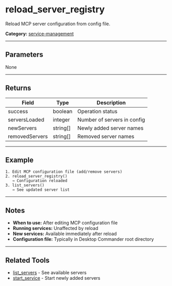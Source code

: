 ﻿# reload_server_registry

Reload MCP server configuration from config file.

**Category:** [service-management](INDEX.md)

---

## Parameters

None

---

## Returns

| Field | Type | Description |
|-------|------|-------------|
| success | boolean | Operation status |
| serversLoaded | integer | Number of servers in config |
| newServers | string[] | Newly added server names |
| removedServers | string[] | Removed server names |

---

## Example

```
1. Edit MCP configuration file (add/remove servers)
2. reload_server_registry()
   → Configuration reloaded
3. list_servers()
   → See updated server list
```

---

## Notes

- **When to use:** After editing MCP configuration file
- **Running services:** Unaffected by reload
- **New services:** Available immediately after reload
- **Configuration file:** Typically in Desktop Commander root directory

---

## Related Tools

- [list_servers](list_servers.md) - See available servers
- [start_service](start_service.md) - Start newly added servers